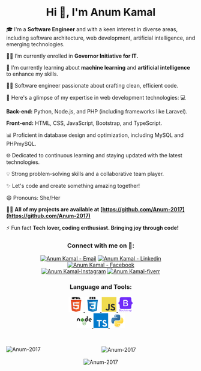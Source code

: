 <h1 align="center">Hi 👋, I'm Anum Kamal</h1>

🎓 I'm a <b>Software Engineer</b> and with a keen interest in diverse areas, including software architecture, web development, artificial intelligence, and emerging technologies.

👨‍🎓 I’m currently enrolled in <b>Governor Initiative for IT.</b>

🌱 I'm currently learning about <b>machine learning</b> and <b>artificial intelligence</b> to enhance my skills.

👨‍💻 Software engineer passionate about crafting clean, efficient code.

🌟 Here's a glimpse of my expertise in web development technologies: 💻

<b>Back-end:</b> Python, Node.js, and PHP (including frameworks like Laravel).

<b>Front-end:</b> HTML, CSS, JavaScript, Bootstrap, and TypeScript.

📊 Proficient in database design and optimization, including MySQL and PHPmySQL.

🌐 Dedicated to continuous learning and staying updated with the latest technologies.

💡 Strong problem-solving skills and a collaborative team player.

✨ Let's code and create something amazing together!

😄 Pronouns: She/Her

👨‍💻 <b> All of my projects are available at [https://github.com/Anum-2017](https://github.com/Anum-2017) </b>

⚡ Fun fact **Tech lover, coding enthusiast. Bringing joy through code!**

<h3 align="center">Connect with me on 🤝: </h3>
 
<p align="center">
 <div align="center"  class="icons-social" style="margin-center: 10px;">
<div>   
    <a href="mailto:anumriz2017@gmail.com" target="_blank"><img src="https://img.shields.io/badge/-Email-0D1117?style=for-the-badge&logo=protonmail&logoColor=F0DB4F" alt="Anum Kamal - Email"></a>
    <a href="https://www.linkedin.com/in/anum-kamal-442b2022b" target="_blank"><img src="https://img.shields.io/badge/Linkedin-0D1117?style=for-the-badge&logo=linkedin&logoColor=F0DB4F" alt="Anum Kamal - Linkedin"></a>
    <a href="https://www.facebook.com/anum.kamal" target="_blank"><img src="https://img.shields.io/badge/Facebook-0D1117?style=for-the-badge&logo=Facebook&logoColor=F0DB4F" alt="Anum Kamal - Facebook"></a><br>
    <a href="https://www.instagram.com/anum_kamal" target="_blank"><img src="https://img.shields.io/badge/Instagram-0D1117?style=for-the-badge&logo=instagram&logoColor=F0DB4F" alt="Anum Kamal-Instagram"></a>
    <a href="https://www.fiverr.com/anumkamal753" target="_blank"><img src="https://img.shields.io/badge/Fiverr-0D1117?style=for-the-badge&logo=fiverr&logoColor=F0DB4F" alt="Anum Kamal-fiverr"></a>
    <br>
</div>
  <h3 align="center">Language and Tools: </h3>
  
<p align="center">
 <div align="center"  class="tools" style="margin-center: 10px;">
<div> 
   <a href="https://www.w3.org/html/" target="_blank" rel="noreferrer"> <img src="https://raw.githubusercontent.com/devicons/devicon/master/icons/html5/html5-original-wordmark.svg" alt="html5" width="40" height="40"/> </a> 
     <a href="https://www.w3schools.com/css/" target="_blank" rel="noreferrer"> <img src="https://raw.githubusercontent.com/devicons/devicon/master/icons/css3/css3-original-wordmark.svg" alt="css3" width="40" height="40"/> </a> 
     <a href="https://developer.mozilla.org/en-US/docs/Web/JavaScript" target="_blank" rel="noreferrer"> <img src="https://raw.githubusercontent.com/devicons/devicon/master/icons/javascript/javascript-original.svg" alt="javascript" width="40" height="40"/> </a> 
     <a href="https://getbootstrap.com" target="_blank" rel="noreferrer"> <img src="https://raw.githubusercontent.com/devicons/devicon/master/icons/bootstrap/bootstrap-plain-wordmark.svg" alt="bootstrap" width="40" height="40"/> </a>
 <br>
     <a href="https://nodejs.org" target="_blank" rel="noreferrer"> <img src="https://raw.githubusercontent.com/devicons/devicon/master/icons/nodejs/nodejs-original-wordmark.svg" alt="nodejs" width="40" height="40"/> </a> 
     <a href="https://www.typescriptlang.org/" target="_blank" rel="noreferrer"> <img src="https://raw.githubusercontent.com/devicons/devicon/master/icons/typescript/typescript-original.svg" alt="typescript" width="40" height="40"/> </a> 
 <a href="https://www.python.org/" target="_blank" rel="noreferrer"> <img src="https://raw.githubusercontent.com/devicons/devicon/master/icons/python/python-original.svg" alt="python" width="40" height="40"/> </a>
</p>
     <br>
</div>
<p><img align="left" src="https://github-readme-stats.vercel.app/api/top-langs?username=Anum-2017&show_icons=true&locale=en&layout=compact" alt="Anum-2017" /></p>
  
<p>&nbsp;<img align="center" src="https://github-readme-stats.vercel.app/api?username=Anum-2017&show_icons=true&locale=en" alt="Anum-2017" /></p>

<p><img align="center" src="https://github-readme-streak-stats.herokuapp.com/?user=Anum-2017&" alt="Anum-2017" /></p>

